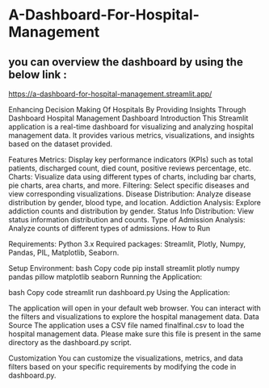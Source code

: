 # A-Dashboard-For-Hospital-Management
## you can overview the dashboard by using the below link :
https://a-dashboard-for-hospital-management.streamlit.app/

Enhancing Decision Making Of Hospitals By Providing Insights Through Dashboard
Hospital Management Dashboard
Introduction
This Streamlit application is a real-time dashboard for visualizing and analyzing hospital management data. It provides various metrics, visualizations, and insights based on the dataset provided.

Features
Metrics: Display key performance indicators (KPIs) such as total patients, discharged count, died count, positive reviews percentage, etc.
Charts: Visualize data using different types of charts, including bar charts, pie charts, area charts, and more.
Filtering: Select specific diseases and view corresponding visualizations.
Disease Distribution: Analyze disease distribution by gender, blood type, and location.
Addiction Analysis: Explore addiction counts and distribution by gender.
Status Info Distribution: View status information distribution and counts.
Type of Admission Analysis: Analyze counts of different types of admissions.
How to Run

Requirements:
Python 3.x
Required packages: Streamlit, Plotly, Numpy, Pandas, PIL, Matplotlib, Seaborn.

Setup Environment:
bash
Copy code
pip install streamlit plotly numpy pandas pillow matplotlib seaborn
Running the Application:

bash
Copy code
streamlit run dashboard.py
Using the Application:

The application will open in your default web browser.
You can interact with the filters and visualizations to explore the hospital management data.
Data Source
The application uses a CSV file named finalfinal.csv to load the hospital management data. Please make sure this file is present in the same directory as the dashboard.py script.

Customization
You can customize the visualizations, metrics, and data filters based on your specific requirements by modifying the code in dashboard.py.
